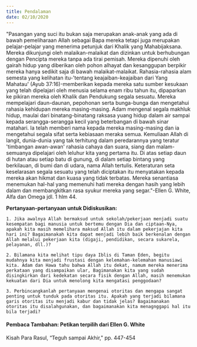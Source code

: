 ```yaml
---
title: Pendalaman
date: 02/10/2020
---
```


"Pasangan yang suci itu bukan saja merupakan anak-anak yang ada di bawah pemeliharaan Allah sebagai Bapa mereka tetapi juga merupakan pelajar-pelajar yang menerima petunjuk dari Khalik yang Mahabijaksana. Mereka dikunjungi oleh malaikan-malaikat dan dizinkan untuk berhubungan dengan Pencipta mereka tanpa ada tirai pemisah. Mereka dipenuhi oleh gairah hidup yang diberikan oleh pohon alhayat dan kesanggupan berpikir mereka hanya sedikit saja di bawah malaikat-malaikat. Rahasia-rahasia alam semesta yang kelihatan itu-'tentang keajaiban-keajaiban dari Yang Mahatau' (Ayub 37:16)-memberikan kepada mereka satu sumber kesukaan yang telah dipelajari oleh menusia selama enam ribu tahun itu, dipaparkan ke pikiran mereka oleh Khalik dan Pendukung segala sesuatu. Mereka mempelajari daun-daunan, pepohonan serta bunga-bunga dan mengetahui rahasia kehidupan mereka masing-masing. Adam mengenal segala makhluk hidup, maulai dari binatang-binatang raksasa yuang hidup dalam air sampai kepada serangga-serangga kecil yang beterbangan di bawah sinar matahari. Ia telah memberi nama kepada mereka masing-masing dan ia mengetahui segala sifat serta kebiasaan meraka semua. Kemuliaan Allah di langit, dunia-dunia yang tak terhitung dalam peredarannya yang teratur 'timbangan awan-awan' rahasia cahaya dan suara, siang dan malam-semuanya dipelajari oleh leluhur kita yang pertama itu. Di atas setiap daun di hutan atau setiap batu di gunung, di dalam setiap bintang yang berkilauan, di bumi dan di udara, nama Allah tertulis. Keteraturan seta keselarasan segala sesuatu yang telah diciptakan itu menyatakan kepada mereka akan hikmat dan kuasa yang tidak terbatas. Mereka senantiasa menemukan hal-hal yang memenuhi hati mereka dengan hasih yang lebih dalam dan membangkitkan rasa syukur mereka yang segar."-Ellen G. White, Alfa dan Omega jdl. 1 hlm 44.

**Pertanyaan-pertanyaan untuk Didiskusikan:**

`1. Jika awalnya Allah bermaksud untuk sekolah/pekerjaan menjadi suatu kesempatan bagi manusia untuk bertemu dengan Dia dan ciptaan-Nya, apakah kita masih memelihara maksud Allah itu dalam pekerjajan kita hari ini? Bagaimanakah kita dapat menjadi lebih baik berkenalan dengan Allah melalui pekerjaan kita (digaji, pendidikan, secara sukarela, pelayanan, dll.)?`

`2. Bilamana kita melihat tipu daya Iblis di Taman Eden, begitu mudahnya kita menjadi frustasi dengan kelemahan-kelemahan manusiawi kita. Adam dan Hawa tahu bahwa Allah itu dekat, namum mereka menerima perkataan yang disampaikan ular, Bagimanakan kita yang sudah disingkirkan dari kedekatan secara fisik dengan Allah, masih menemukan kekuatan dari Dia untuk menolong kita mengatasi penggodaan?`

`3. Perbincangkanlah pertanyaan mengenai otoritas dan mengapa sangat penting untuk tunduk pada otoritas itu. Apakah yang terjadi bilamana garis otoritas itu menjadi kabur dan tidak jelas? Bagaimanakan otoritas itu disalahgunakan, dan bagaimanakan kita menagnggapi hal itu bila terjadi?`

#### Pembaca Tambahan: Petikan terpilih dari Ellen G. White

Kisah Para Rasul, “Teguh sampai Akhir," pp. 447-454